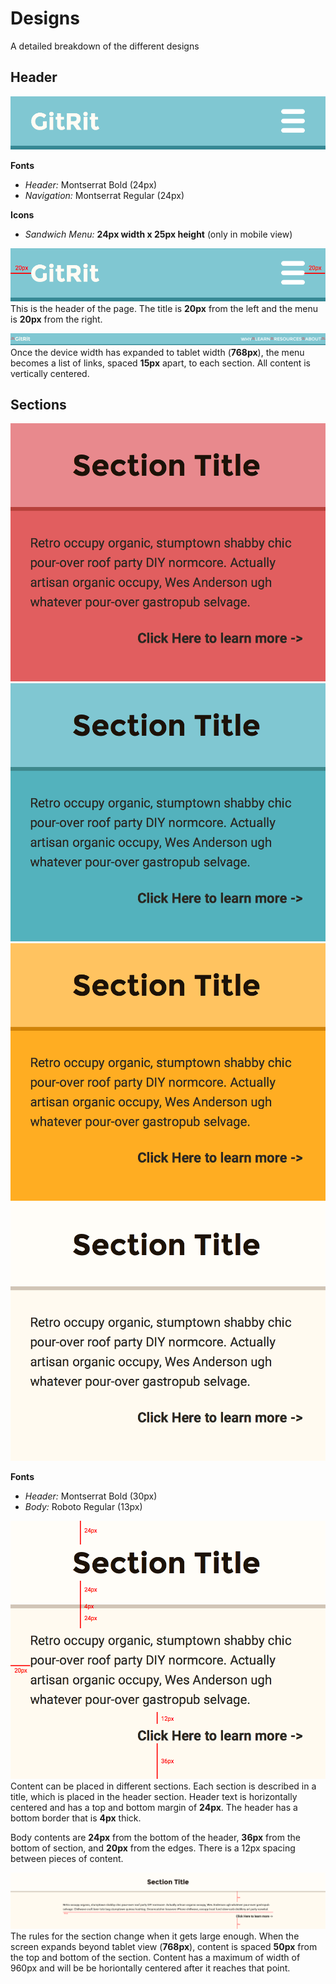 # Designs
A detailed breakdown of the different designs

## Header
![Header](mockups/Header.png)
 
**Fonts**

 + _Header:_ Montserrat Bold (24px)
 + _Navigation:_ Montserrat Regular (24px)


**Icons**

 + _Sandwich Menu:_ **24px width x 25px height** (only in mobile view)
 

![Mobile Header](mockups/HeaderMarked.png)
This is the header of the page. The title is **20px** from the left and the menu is **20px** from the right. 

![Large Header](mockups/HeaderLarge.png)
Once the device width has expanded to tablet width (**768px**), the menu becomes a list of links, spaced **15px** apart, to each section. All content is vertically centered.

## Sections
![Red Section](mockups/SectionRed.png)
![Blue Section](mockups/SectionBlue.png)
![Yellow Section](mockups/SectionYellow.png)
![White Section](mockups/SectionWhite.png)
 
**Fonts**

 + _Header:_ Montserrat Bold (30px)
 + _Body:_ Roboto Regular (13px)


![Section Measurements](mockups/SectionWhiteMarked.png) 
Content can be placed in different sections. Each section is described in a title, which is placed in the header section. Header text is horizontally centered and has a top and bottom margin of **24px**. The header has a bottom border that is **4px** thick. 

Body contents are **24px** from the bottom of the header, **36px** from the bottom of section, and **20px** from the edges. There is a 12px spacing between pieces of content.

![Section Measurements](mockups/SectionLargeMarked.png) 
The rules for the section change when it gets large enough. When the screen expands beyond tablet view (**768px**), content is spaced **50px** from the top and bottom of the section. Content has a maximum of width of 960px and will be be horiontally centered after it reaches that point.
